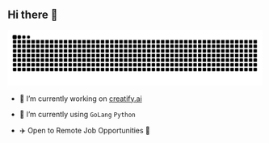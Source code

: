 ## Hi there 👋

![Snake animation](https://raw.githubusercontent.com/noah4creatify/noah4creatify/output/github-contribution-grid-snake.svg)

- 🔭 I’m currently working on [creatify.ai](https://creatify.ai)

* 🌱 I’m currently using `GoLang` `Python`

* ✈️ Open to Remote Job Opportunities 🍻
